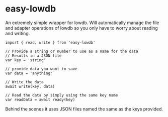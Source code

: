 # easy-lowdb
An extremely simple wrapper for lowdb. Will automatically manage the file and adapter operations of lowdb so you only have to worry about reading and writing. 

    import { read, write } from 'easy-lowdb'
    
    // Provide a string or number to use as a name for the data
    // Results in a JSON file 
    var key = 'string' 
	
	// provide data you want to save
    var data = 'anything'
    
    // Write the data
    await write(key, data)
    
    // Read the data by simply using the same key name
    var readData = await ready(key)


Behind the scenes it uses JSON files named the same as the keys provided.

